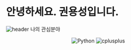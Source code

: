 # 안녕하세요. 권용성입니다.
![header](https://capsule-render.vercel.app/api?type=waving&color=timeGradient&text=Welcome%20to%20YongSung's%20GitHub%20👋&animation=twinkling&fontSize=35&fontAlignY=40&fontAlign=70&height=250)
나의 관심분야
<div align="center">
<img alt="Python" src ="https://img.shields.io/badge/Python-3776AB.svg?&style=flat-square&logo=Python&logoColor=white"/>
<img alt="cplusplus" src ="https://img.shields.io/badge/C++-00599C.svg?&style=flat-square&logo=Python&logoColor=white"/>
</div>



